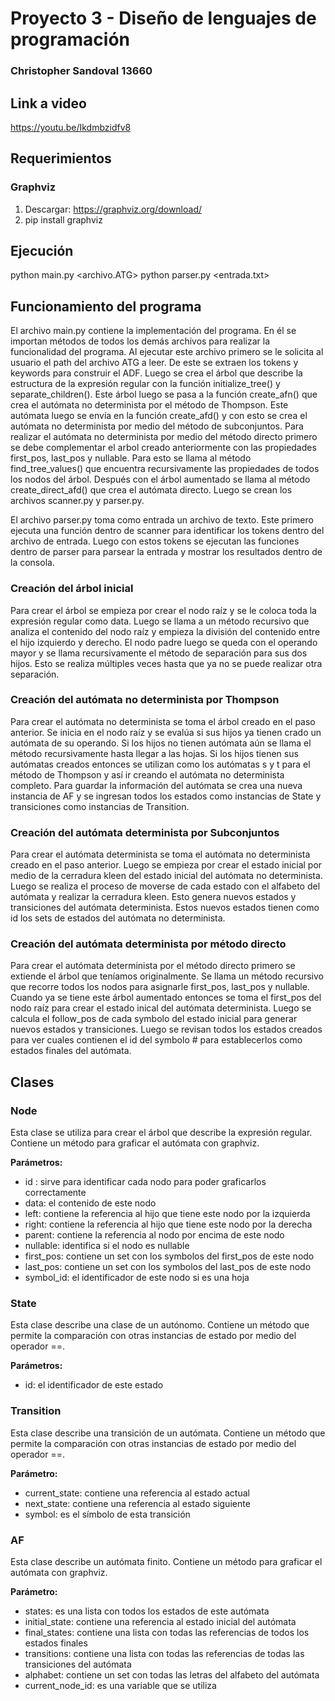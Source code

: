 # Proyecto 3 - Diseño de lenguajes de programación
### Christopher Sandoval 13660

## Link a video
https://youtu.be/Ikdmbzidfv8

## Requerimientos
### Graphviz

1. Descargar: https://graphviz.org/download/
2. pip install graphviz

## Ejecución
python main.py <archivo.ATG>
python parser.py <entrada.txt>

## Funcionamiento del programa
El archivo main.py contiene la implementación del programa. En él se importan métodos de todos los demás archivos para realizar la funcionalidad del programa. Al ejecutar este archivo primero se le solicita al usuario el path del archivo ATG a leer. De este se extraen los tokens y keywords para construir el ADF. Luego se crea el árbol que describe la estructura de la expresión regular con la función initialize_tree() y separate_children(). Este árbol luego se pasa a la función create_afn() que crea el autómata no determinista por el método de Thompson. Este autómata luego se envía en la función create_afd() y con esto se crea el autómata no determinista por medio del método de subconjuntos. Para realizar el autómata no determinista por medio del método directo primero se debe complementar el arbol creado anteriormente con las propiedades first_pos, last_pos y nullable. Para esto se llama al método find_tree_values() que encuentra recursivamente las propiedades de todos los nodos del árbol. Después con el árbol aumentado se llama al método create_direct_afd() que crea el autómata directo. Luego se crean los archivos scanner.py y parser.py.

El archivo parser.py toma como entrada un archivo de texto. Este primero ejecuta una función dentro de scanner para identificar los tokens dentro del archivo de entrada. Luego con estos tokens se ejecutan las funciones dentro de parser para parsear la entrada y mostrar los resultados dentro de la consola.

### Creación del árbol inicial
Para crear el árbol se empieza por crear el nodo raíz y se le coloca toda la expresión regular como data. Luego se llama a un método recursivo que analiza el contenido del nodo raíz y empieza la división del contenido entre el hijo izquierdo y derecho. El nodo padre luego se queda con el operando mayor y se llama recursivamente el método de separación para sus dos hijos. Esto se realiza múltiples veces hasta que ya no se puede realizar otra separación.

### Creación del autómata no determinista por Thompson
Para crear el autómata no determinista se toma el árbol creado en el paso anterior. Se inicia en el nodo raíz y se evalúa si sus hijos ya tienen crado un autómata de su operando. Si los hijos no tienen autómata aún se llama el método recursivamente hasta llegar a las hojas. Si los hijos tienen sus autómatas creados entonces se utilizan como los autómatas s y t para el método de Thompson y así ir creando el autómata no determinista completo. Para guardar la información del autómata se crea una nueva instancia de AF y se ingresan todos los estados como instancias de State y transiciones como instancias de Transition.

### Creación del autómata determinista por Subconjuntos
Para crear el autómata determinista se toma el autómata no determinista creado en el paso anterior. Luego se empieza por crear el estado inicial por medio de la cerradura kleen del estado inicial del autómata no determinista. Luego se realiza el proceso de moverse de cada estado con el alfabeto del autómata y realizar la cerradura kleen. Esto genera nuevos estados y transiciones del autómata determinista. Estos nuevos estados tienen como id los sets de estados del autómata no determinista.

### Creación del autómata determinista por método directo
Para crear el autómata determinista por el método directo primero se extiende el árbol que teníamos originalmente. Se llama un método recursivo que recorre todos los nodos para asignarle first_pos, last_pos y nullable. Cuando ya se tiene este árbol aumentado entonces se toma el first_pos del nodo raíz para crear el estado inical del autómata determinista. Luego se calcula el follow_pos de cada symbolo del estado inicial para generar nuevos estados y transiciones. Luego se revisan todos los estados creados para ver cuales contienen el id del symbolo # para establecerlos como estados finales del autómata.

## Clases
### Node
Esta clase se utiliza para crear el árbol que describe la expresión regular. Contiene un método para graficar el autómata con graphviz.

**Parámetros:**
-	id : sirve para identificar cada nodo para poder graficarlos correctamente
-	data: el contenido de este nodo
-	left: contiene la referencia al hijo que tiene este nodo por la izquierda
-	right: contiene la referencia al hijo que tiene este nodo por la derecha
-	parent: contiene la referencia al nodo por encima de este nodo
-	nullable: identifica si el nodo es nullable
-	first_pos: contiene un set con los symbolos del first_pos de este nodo
-	last_pos: contiene un set con los symbolos del last_pos de este nodo
-	symbol_id: el identificador de este nodo si es una hoja

### State
Esta clase describe una clase de un autónomo. Contiene un método que permite la comparación con otras instancias de estado por medio del operador ==.

**Parámetros:**
-	id: el identificador de este estado

### Transition
Esta clase describe una transición de un autómata. Contiene un método que permite la comparación con otras instancias de estado por medio del operador ==.

**Parámetro:**
-	current_state: contiene una referencia al estado actual
-	next_state: contiene una referencia al estado siguiente
-	symbol: es el símbolo de esta transición

### AF
Esta clase describe un autómata finito. Contiene un método para graficar el autómata con graphviz.

**Parámetro:**
-	states: es una lista con todos los estados de este autómata
-	initial_state: contiene una referencia al estado inicial del autómata
-	final_states: contiene una lista con todas las referencias de todos los estados finales
-	transitions: contiene una lista con todas las referencias de todas las transiciones del autómata
-	alphabet: contiene un set con todas las letras del alfabeto del autómata
-	current_node_id: es una variable que se utiliza 
